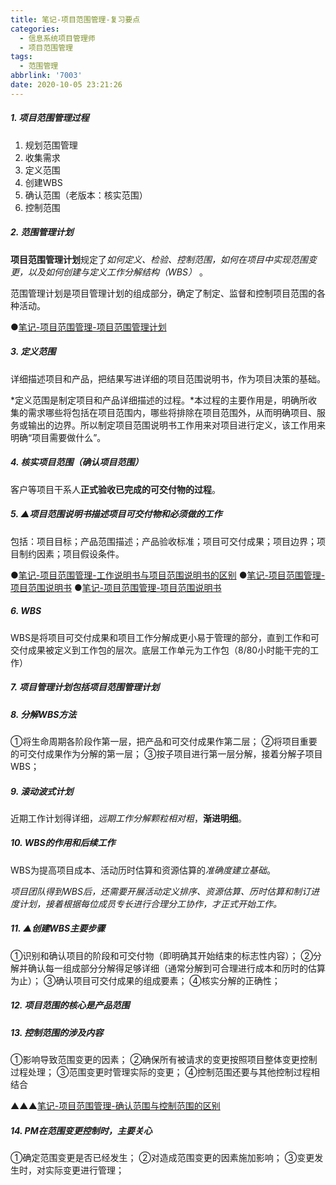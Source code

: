 ```yaml
---
title: 笔记-项目范围管理-复习要点
categories:
  - 信息系统项目管理师
  - 项目范围管理
tags:
  - 范围管理
abbrlink: '7003'
date: 2020-10-05 23:21:26
---
```


##### 1. 项目范围管理过程

1. 规划范围管理
2. 收集需求
3. 定义范围
4. 创建WBS
5. 确认范围（老版本：核实范围）
6. 控制范围

<!-- more -->

##### 2. 范围管理计划

**项目范围管理计划**规定了*如何定义、检验、控制范围，如何在项目中实现范围变更，以及如何创建与定义工作分解结构（WBS）* 。

范围管理计划是项目管理计划的组成部分，确定了制定、监督和控制项目范围的各种活动。

●[笔记-项目范围管理-项目范围管理计划](40f8.html)

##### 3. 定义范围

详细描述项目和产品，把结果写进详细的项目范围说明书，作为项目决策的基础。

*定义范围是制定项目和产品详细描述的过程。*本过程的主要作用是，明确所收集的需求哪些将包括在项目范围内，哪些将排除在项目范围外，从而明确项目、服务或输出的边界。所以制定项目范围说明书工作用来对项目进行定义，该工作用来明确“项目需要做什么”。

##### 4. 核实项目范围（确认项目范围）

客户等项目干系人**正式验收已完成的可交付物的过程**。

##### 5. ▲项目范围说明书描述项目可交付物和必须做的工作

包括：项目目标；产品范围描述；产品验收标准；项目可交付成果；项目边界；项目制约因素；项目假设条件。

●[笔记-项目范围管理-工作说明书与项目范围说明书的区别](47a0.htmls)
●[笔记-项目范围管理-项目范围说明书](5da2.html)
●[笔记-项目范围管理-项目范围说明书](5ce2.html)

##### 6. WBS

WBS是将项目可交付成果和项目工作分解成更小易于管理的部分，直到工作和可交付成果被定义到工作包的层次。底层工作单元为工作包（8/80小时能干完的工作）

##### 7. 项目管理计划包括项目范围管理计划

##### 8. 分解WBS方法

①将生命周期各阶段作第一层，把产品和可交付成果作第二层；
②将项目重要的可交付成果作为分解的第一层；
③按子项目进行第一层分解，接着分解子项目WBS；

##### 9. 滚动波式计划

近期工作计划得详细，*远期工作分解颗粒相对粗*，**渐进明细**。

##### 10. WBS的作用和后续工作

WBS为提高项目成本、活动历时估算和资源估算的*准确度建立基础*。

*项目团队得到WBS后，还需要开展活动定义排序、资源估算、历时估算和制订进度计划，接着根据每位成员专长进行合理分工协作，才正式开始工作。*

##### 11. ▲创建WBS主要步骤

①识别和确认项目的阶段和可交付物（即明确其开始结束的标志性内容）；
②分解并确认每一组成部分分解得足够详细（通常分解到可合理进行成本和历时的估算为止）；
③确认项目可交付成果的组成要素；
④核实分解的正确性；

##### 12. 项目范围的核心是产品范围

##### 13. 控制范围的涉及内容

①影响导致范围变更的因素；
②确保所有被请求的变更按照项目整体变更控制过程处理；
③范围变更时管理实际的变更；
④控制范围还要与其他控制过程相结合

▲▲▲[笔记-项目范围管理-确认范围与控制范围的区别](bb2e.html)

##### 14. PM在范围变更控制时，主要关心

①确定范围变更是否已经发生；
②对造成范围变更的因素施加影响；
③变更发生时，对实际变更进行管理；
